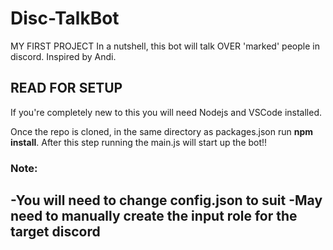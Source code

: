 # Disc-TalkBot
MY FIRST PROJECT
In a nutshell, this bot will talk OVER 'marked' people in discord. Inspired by Andi.

## READ FOR SETUP
If you're completely new to this you will need Nodejs and VSCode installed.

Once the repo is cloned, in the same directory as packages.json run **npm install**.
After this step running the main.js will start up the bot!!

### Note:
-You will need to change config.json to suit 
-May need to manually create the input role for the target discord
-
